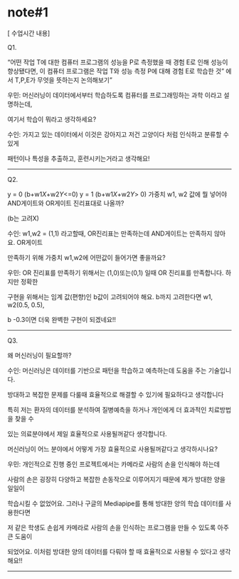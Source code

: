 # note#1

[ 수업시간 내용]

Q1. 


“어떤 작업 T에 대한 컴퓨터 프로그램의 성능을 P로 측정했을 때 경험 E로 인해 성능이 향상됐다면,
이 컴퓨터 프로그램은 작업 T와 성능 측정 P에 대해 경험 E로 학습한 것” 에서 T,P,E가 무엇을 뜻하는지 논의해보기”

우민: 머신러닝이 데이터에서부터 학습하도록 컴퓨터를 프로그래밍하는 과학 이라고 설명하는데,

여기서 학습이 뭐라고 생각하세요?

수인:  가지고 있는 데이터에서 이것은 강아지고 저건 고양이다 처럼 인식하고 분류할 수 있게 

패턴이나 특성을 추출하고, 훈련시키는거라고 생각해요!

---

Q2. 

y = 0 (b+w1*X*+w2*Y*<=0)
y = 1 (b+w1*X*+w2*Y*> 0)
가중치 w1, w2 값에 뭘 넣어야 AND게이트와 OR게이트 진리표대로 나올까?

(b는 고려X)


수인: w1,w2 = (1,1) 라고할때, OR진리표는 만족하는데 AND게이트는 만족하지 않아요. OR게이트

만족하기 위해 가중치 w1,w2에 어떤값이 들어가면 좋을까요?

우민:  OR 진리표를 만족하기 위해서는 (1,0)또는(0,1) 일때 OR 진리표를 만족합니다. 하지만 정확한

구현을 위해서는 임계 값(편향)인 b값이 고려되어야 해요. b까지 고려한다면 w1, w2(0.5, 0.5), 

b -0.3이면 더욱 완벽한 구현이 되겠네요!!

---

Q3. 

왜 머신러닝이 필요할까?

수인: 머신러닝은 데이터를 기반으로 패턴을 학습하고 예측하는데 도움을 주는 기술입니다. 

방대하고 복잡한 문제를 다룰때 효율적으로 해결할 수 있기에 필요하다고 생각합니다

특히 저는 환자의 데이터를 분석하여 질병예측을 하거나 개인에게 더 효과적인 치료방법을 찾을 수 

있는 의료분야에서 제일 효율적으로 사용될꺼같다 생각합니다.

머신러닝이 어느 분야에서 어떻게 가장 효율적으로 사용될꺼같다고 생각하시나요?

우민: 개인적으로 진행 중인 프로젝트에서는 카메라로 사람의 손을 인식해야 하는데

사람의 손은 굉장히 다양하고 복잡한 손동작으로 이루어지기 때문에 제가 방대한 양을 일일이

학습시킬 수 없었어요. 그러나 구글의 Mediapipe를 통해 방대한 양의 학습 데이터를 사용한다면

저 같은 학생도 손쉽게 카메라로 사람의 손을 인식하는 프로그램을 만들 수 있도록 아주 큰 도움이

되었어요. 이처럼 방대한 양의 데이터를 다뤄야 할 때 효율적으로 사용될 수 있다고 생각해요!!

---

